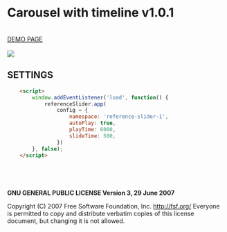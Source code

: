 # Carousel with timeline v1.0.1

<br />
<a href="https://zsoltkiraly.com/developments/carousel-with-timeline/" target="_blank">DEMO PAGE</a><br /><br />

<img src="http://zsoltkiraly.com/developments/_images/carousel-with-timeline-001.jpg">


## SETTINGS

```html
    <script>
		window.addEventListener('load', function() { 
			referenceSlider.app(
                config = {
                    namespace: 'reference-slider-1',
                    autoPlay: true,
                    playTime: 6000,
                    slideTime: 500,
                })
		}, false);
    </script>
```


#
<br />

<b>GNU GENERAL PUBLIC LICENSE Version 3, 29 June 2007</b>

Copyright (C) 2007 Free Software Foundation, Inc. <http://fsf.org/>
Everyone is permitted to copy and distribute verbatim copies of this license document, but changing it is not allowed.
